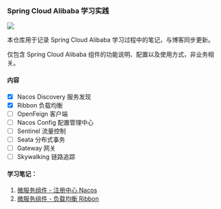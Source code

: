 ### Spring Cloud Alibaba 学习实践

<a href="https://caowei.xyz/"><img src="https://img.shields.io/badge/%E8%AE%BF%E9%97%AE-MuMu%E7%9A%84%E5%8D%9A%E5%AE%A2-brightgreen?style=flat-square&logo=appveyor&labelColor=rgb(33,63,105)&color=rgb(227,96,90)"></a>

本仓库用于记录 Spring Cloud Alibaba 学习过程中的笔记，与博客同步更新。

仅包含 Spring Cloud Alibaba 组件的功能说明、配置以及使用方式，非业务相关。

#### 内容

- [x] Nacos Discovery 服务发现
- [x] Ribbon 负载均衡
- [ ] OpenFeign 客户端
- [ ] Nacos Config 配置管理中心
- [ ] Sentinel 流量控制
- [ ] Seata 分布式事务
- [ ] Gateway 网关
- [ ] Skywalking 链路追踪

#### 学习笔记：

1. [微服务组件 - 注册中心 Nacos](./doc/1.注册中心Nacos.md)
2. [微服务组件 - 负载均衡 Ribbon](./doc/2.负载均衡Ribbon.md)